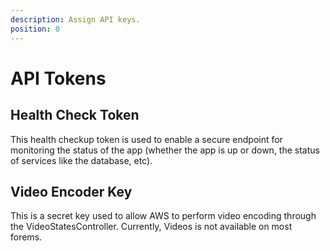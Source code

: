 ```yaml
---
description: Assign API keys.
position: 0
---
```


# API Tokens

## Health Check Token

This health checkup token is used to enable a secure endpoint for monitoring the status of the app \(whether the app is up or down, the status of services like the database, etc\).

## Video Encoder Key

This is a secret key used to allow AWS to perform video encoding through the VideoStatesController.  Currently, Videos is not available on most forems.

